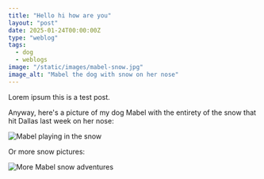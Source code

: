 ```yaml
---
title: "Hello hi how are you"
layout: "post"
date: 2025-01-24T00:00:00Z
type: "weblog"
tags: 
  - dog
  - weblogs
image: "/static/images/mabel-snow.jpg"
image_alt: "Mabel the dog with snow on her nose"
---
```


Lorem ipsum this is a test post.

Anyway, here's a picture of my dog Mabel with the entirety of the snow that hit Dallas last week on her nose:

![Mabel playing in the snow](/static/images/mabel-playing.jpg)

Or more snow pictures:

<img src="/static/images/particles.png" alt="More Mabel snow adventures" />
